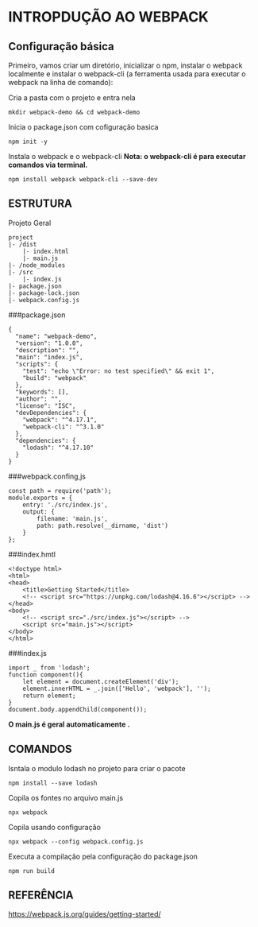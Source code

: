 INTROPDUÇÃO AO WEBPACK
======================


Configuração básica 
-------------------
Primeiro, vamos criar um diretório, inicializar o npm, instalar o webpack localmente e instalar o webpack-cli (a ferramenta usada para executar o webpack na linha de comando):

Cria a pasta com o projeto e entra nela

	mkdir webpack-demo && cd webpack-demo


Inicia o package.json com cofiguração basica

	npm init -y


Instala o webpack e o webpack-cli
**Nota: o webpack-cli é para executar comandos via terminal.**

	npm install webpack webpack-cli --save-dev


ESTRUTURA
---------

Projeto Geral
	
	project
	|- /dist
		|- index.html
		|- main.js
	|- /node_modules
	|- /src
		|- index.js
	|- package.json
	|- package-lock.json
	|- webpack.config.js



###package.json

	{
	  "name": "webpack-demo",
	  "version": "1.0.0",
	  "description": "",
	  "main": "index.js",
	  "scripts": {
	    "test": "echo \"Error: no test specified\" && exit 1",
	    "build": "webpack"
	  },
	  "keywords": [],
	  "author": "",
	  "license": "ISC",
	  "devDependencies": {
	    "webpack": "^4.17.1",
	    "webpack-cli": "^3.1.0"
	  },
	  "dependencies": {
	    "lodash": "^4.17.10"
	  }
	}



###webpack.confing,js
	
	const path = require('path');
	module.exports = {
		entry: './src/index.js',
		output: {
			filename: 'main.js',
			path: path.resolve(__dirname, 'dist')
		}
	};



###index.hmtl

	<!doctype html>
	<html>
	<head>
		<title>Getting Started</title>
		<!-- <script src="https://unpkg.com/lodash@4.16.6"></script> -->
	</head>
	<body>
		<!-- <script src="./src/index.js"></script> -->
		<script src="main.js"></script>
	</body>
	</html>


###index.js

	import _ from 'lodash';
	function component(){
		let element = document.createElement('div');
		element.innerHTML = _.join(['Hello', 'webpack'], '');
		return element;
	}
	document.body.appendChild(component());


**O main.js é geral automaticamente .**


COMANDOS
--------
	
Isntala o modulo lodash no projeto para criar o pacote

	npm install --save lodash



Copila os fontes no arquivo main.js

	npx webpack



Copila usando configuração

	npx webpack --config webpack.config.js



Executa a compilação pela configuração do package.json

	npm run build




REFERÊNCIA
----------
https://webpack.js.org/guides/getting-started/
